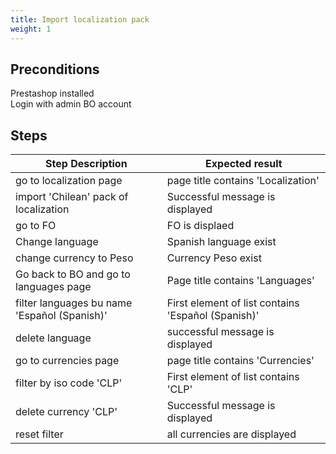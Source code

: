 ```yaml
---
title: Import localization pack
weight: 1
---
```


## Preconditions

Prestashop installed \
Login with admin BO account
## Steps
| Step Description | Expected result |
| ----- | ----- |
| go to localization page | page title contains 'Localization' |
| import 'Chilean' pack of localization | Successful message is displayed |
| go to FO | FO is displaed |
| Change language | Spanish language exist |
| change currency to Peso | Currency Peso exist |
| Go back to BO and go to languages page | Page title contains 'Languages' |
| filter languages bu name 'Español (Spanish)' | First element of list contains 'Español (Spanish)' |
| delete language | successful message is displayed |
| go to currencies page | page title contains 'Currencies' |
| filter by iso code 'CLP' | First element of list contains 'CLP' |
| delete currency 'CLP' | Successful message is displayed |
| reset filter | all currencies are displayed |
